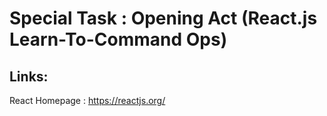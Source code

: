 # Special Task : Opening Act (React.js Learn-To-Command Ops)

## Links:

React Homepage : https://reactjs.org/
